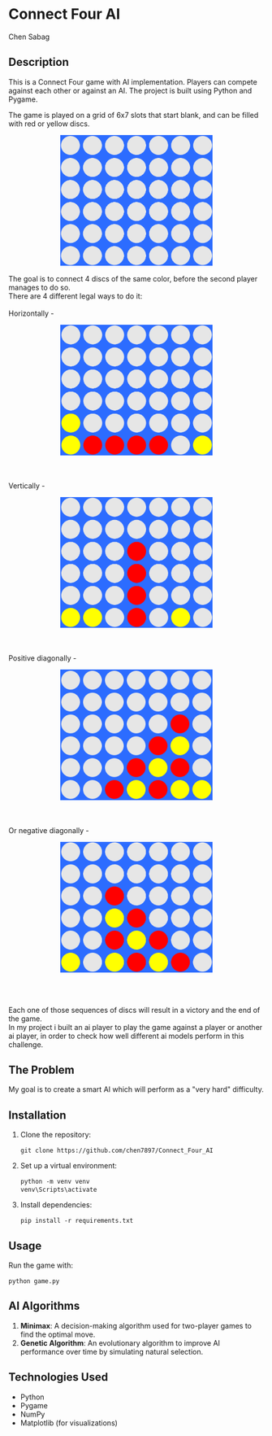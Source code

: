 
# Connect Four AI
Chen Sabag
## Description
This is a Connect Four game with AI implementation. Players can compete against each other or against an AI. The project is built using Python and Pygame.

The game is played on a grid of 6x7 slots that start blank, and can be filled with red or yellow discs.
<p align="center">
  <img src="docs/empty_board.png" alt="Home Screen" width="300">
</p>

The goal is to connect 4 discs of the same color, before the second player manages to do so. <br> There are 4 different legal ways to do it: <br> <br>
Horizontally - 
<p align="center">
  <img src="docs/horizontal_win.png" alt="Home Screen" width="300">
</p>
<br> <br>
Vertically - 
<p align="center">
  <img src="docs/vertical_win.png" alt="Home Screen" width="300">
</p>
<br> <br>
Positive diagonally - 
<p align="center">
  <img src="docs/reg_diagonal_win.png" alt="Home Screen" width="300">
</p>
<br> <br>
Or negative diagonally - 
<p align="center">
  <img src="docs/reverse_diagonal_win.png" alt="Home Screen" width="300">
</p>
<br> <br>

Each one of those sequences of discs will result in a victory and the end of the game.
<br>
In my project i built an ai player to play the game against a player or another ai player, in order to check how well different ai models perform in this challenge.

## The Problem
My goal is to create a smart AI which will perform as a "very hard" difficulty.



## Installation
1. Clone the repository:
   ```
   git clone https://github.com/chen7897/Connect_Four_AI
   ```
2. Set up a virtual environment:
   ```
   python -m venv venv
   venv\Scripts\activate
   ```
3. Install dependencies:
   ```
   pip install -r requirements.txt
   ```

## Usage
Run the game with:
```
python game.py
```

## AI Algorithms
1. **Minimax**: A decision-making algorithm used for two-player games to find the optimal move.
2. **Genetic Algorithm**: An evolutionary algorithm to improve AI performance over time by simulating natural selection.

## Technologies Used
- Python
- Pygame
- NumPy
- Matplotlib (for visualizations)


